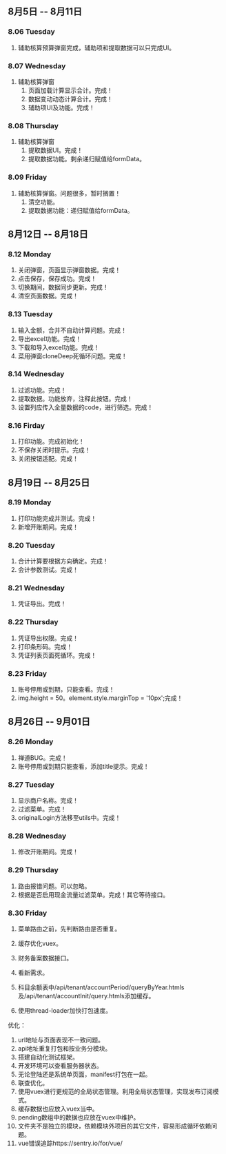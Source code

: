 ## 8月5日 -- 8月11日

### 8.06 Tuesday
1. 辅助核算预算弹窗完成，辅助项和提取数据可以只完成UI。

### 8.07 Wednesday
1. 辅助核算弹窗
   1. 页面加载计算显示合计。完成！
   2. 数据变动动态计算合计。完成！
   3. 辅助项UI及功能。完成！

### 8.08 Thursday
1. 辅助核算弹窗
   1. 提取数据UI。完成！
   2. 提取数据功能。剩余递归赋值给formData。

### 8.09 Friday
1. 辅助核算弹窗。问题很多，暂时搁置！
   1. 清空功能。
   2. 提取数据功能：递归赋值给formData。

## 8月12日 -- 8月18日

### 8.12 Monday
1. 关闭弹窗，页面显示弹窗数据。完成！
2. 点击保存，保存成功。完成！
3. 切换期间，数据同步更新。完成！
4. 清空页面数据。完成！

### 8.13 Tuesday
1. 输入金额，合并不自动计算问题。完成！
2. 导出excel功能。完成！
3. 下载和导入excel功能。完成！
4. 菜用弹窗cloneDeep死循环问题。完成！

### 8.14 Wednesday
1. 过滤功能。完成！
2. 提取数据。功能放弃，注释此按钮。完成！
3. 设置列应传入全量数据的code，进行筛选。完成！

### 8.16 Firday
1. 打印功能。完成初始化！
2. 不保存关闭时提示。完成！
3. 关闭按钮适配。完成！

## 8月19日 -- 8月25日

### 8.19 Monday
1. 打印功能完成并测试。完成！
2. 新增开账期间。完成！

### 8.20 Tuesday
1. 合计计算要根据方向确定。完成！
2. 会计参数测试。完成！

### 8.21 Wednesday
1. 凭证导出。完成！

### 8.22 Thursday
1. 凭证导出权限。完成！
2. 打印条形码。完成！
3. 凭证列表页面死循环。完成！

### 8.23 Friday
1. 账号停用或到期，只能查看。完成！
2. img.height = 50。element.style.marginTop = '10px';完成！

## 8月26日 -- 9月01日

### 8.26 Monday
1. 禅道BUG。完成！
2. 账号停用或到期只能查看，添加title提示。完成！

### 8.27 Tuesday
1. 显示商户名称。完成！
3. 过滤菜单。完成！
5. originalLogin方法移至utils中。完成！

### 8.28 Wednesday
1. 修改开账期间。完成！

### 8.29 Thursday
1. 路由报错问题。可以忽略。
2. 根据是否启用现金流量过滤菜单。完成！其它等待接口。

### 8.30 Friday
1. 菜单路由之前，先判断路由是否重复。
2. 缓存优化vuex。
3. 财务备案数据接口。

3. 看新需求。

1. 科目余额表中/api/tenant/accountPeriod/queryByYear.htmls及/api/tenant/accountInit/query.htmls添加缓存。
1. 使用thread-loader加快打包速度。

优化：
1. url地址与页面表现不一致问题。
1. api地址重复打包和按业务分模块。
1. 搭建自动化测试框架。
1. 开发环境可以查看服务器状态。
1. 无论登陆还是系统单页面，manifest打包在一起。
1. 联查优化。
1. 使用vuex进行更规范的全局状态管理。利用全局状态管理，实现发布订阅模式。
1. 缓存数据也应放入vuex当中。
1. pending数组中的数据也应放在vuex中维护。
1. 文件夹不是独立的模块，依赖模块外项目的其它文件，容易形成循环依赖问题。
1. vue错误追踪https://sentry.io/for/vue/
